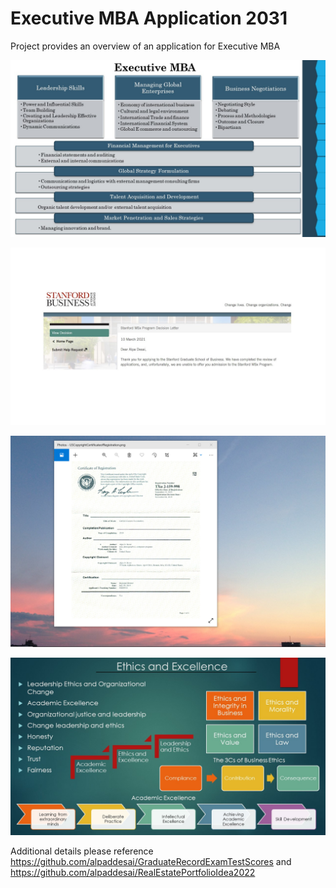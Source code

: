 # Executive MBA Application 2031

Project provides an overview of an application for Executive MBA

![image](ExecutiveMBA.jpg)

![image](StanfordBusinessSchool.jpg)

![image](USCopyrightCertificate.png)

![image](Ethics.jpg)

Additional details please reference https://github.com/alpaddesai/GraduateRecordExamTestScores and https://github.com/alpaddesai/RealEstatePortfolioIdea2022
